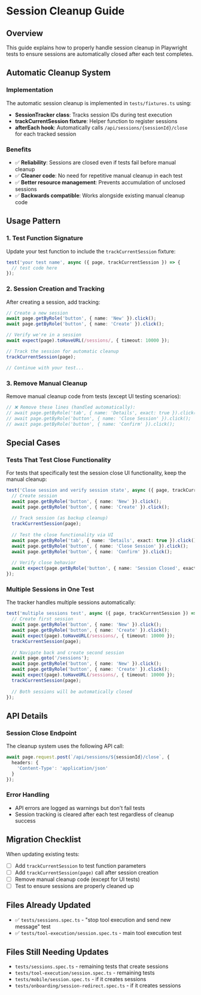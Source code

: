 # Session Cleanup Guide

## Overview

This guide explains how to properly handle session cleanup in Playwright tests to ensure sessions are automatically closed after each test completes.

## Automatic Cleanup System

### Implementation

The automatic session cleanup is implemented in `tests/fixtures.ts` using:
- **SessionTracker class**: Tracks session IDs during test execution
- **trackCurrentSession fixture**: Helper function to register sessions
- **afterEach hook**: Automatically calls `/api/sessions/{sessionId}/close` for each tracked session

### Benefits

- ✅ **Reliability**: Sessions are closed even if tests fail before manual cleanup
- ✅ **Cleaner code**: No need for repetitive manual cleanup in each test
- ✅ **Better resource management**: Prevents accumulation of unclosed sessions
- ✅ **Backwards compatible**: Works alongside existing manual cleanup code

## Usage Pattern

### 1. Test Function Signature

Update your test function to include the `trackCurrentSession` fixture:

```typescript
test('your test name', async ({ page, trackCurrentSession }) => {
  // test code here
});
```

### 2. Session Creation and Tracking

After creating a session, add tracking:

```typescript
// Create a new session
await page.getByRole('button', { name: 'New' }).click();
await page.getByRole('button', { name: 'Create' }).click();

// Verify we're in a session
await expect(page).toHaveURL(/sessions/, { timeout: 10000 });

// Track the session for automatic cleanup
trackCurrentSession(page);

// Continue with your test...
```

### 3. Remove Manual Cleanup

Remove manual cleanup code from tests (except UI testing scenarios):

```typescript
// ❌ Remove these lines (handled automatically):
// await page.getByRole('tab', { name: 'Details', exact: true }).click();
// await page.getByRole('button', { name: 'Close Session' }).click();
// await page.getByRole('button', { name: 'Confirm' }).click();
```

## Special Cases

### Tests That Test Close Functionality

For tests that specifically test the session close UI functionality, keep the manual cleanup:

```typescript
test('Close session and verify session state', async ({ page, trackCurrentSession }) => {
  // Create session
  await page.getByRole('button', { name: 'New' }).click();
  await page.getByRole('button', { name: 'Create' }).click();
  
  // Track session (as backup cleanup)
  trackCurrentSession(page);
  
  // Test the close functionality via UI
  await page.getByRole('tab', { name: 'Details', exact: true }).click();
  await page.getByRole('button', { name: 'Close Session' }).click();
  await page.getByRole('button', { name: 'Confirm' }).click();
  
  // Verify close behavior
  await expect(page.getByRole('button', { name: 'Session Closed', exact: true })).toBeVisible();
});
```

### Multiple Sessions in One Test

The tracker handles multiple sessions automatically:

```typescript
test('multiple sessions test', async ({ page, trackCurrentSession }) => {
  // Create first session
  await page.getByRole('button', { name: 'New' }).click();
  await page.getByRole('button', { name: 'Create' }).click();
  await expect(page).toHaveURL(/sessions/, { timeout: 10000 });
  trackCurrentSession(page);
  
  // Navigate back and create second session
  await page.goto('/sessions');
  await page.getByRole('button', { name: 'New' }).click();
  await page.getByRole('button', { name: 'Create' }).click();
  await expect(page).toHaveURL(/sessions/, { timeout: 10000 });
  trackCurrentSession(page);
  
  // Both sessions will be automatically closed
});
```

## API Details

### Session Close Endpoint

The cleanup system uses the following API call:

```typescript
await page.request.post(`/api/sessions/${sessionId}/close`, {
  headers: {
    'Content-Type': 'application/json'
  }
});
```

### Error Handling

- API errors are logged as warnings but don't fail tests
- Session tracking is cleared after each test regardless of cleanup success

## Migration Checklist

When updating existing tests:

- [ ] Add `trackCurrentSession` to test function parameters
- [ ] Add `trackCurrentSession(page)` call after session creation
- [ ] Remove manual cleanup code (except for UI tests)
- [ ] Test to ensure sessions are properly cleaned up

## Files Already Updated

- ✅ `tests/sessions.spec.ts` - "stop tool execution and send new message" test
- ✅ `tests/tool-execution/session.spec.ts` - main tool execution test

## Files Still Needing Updates

- `tests/sessions.spec.ts` - remaining tests that create sessions
- `tests/tool-execution/session.spec.ts` - remaining tests
- `tests/mobile/session.spec.ts` - if it creates sessions
- `tests/onboarding/session-redirect.spec.ts` - if it creates sessions
